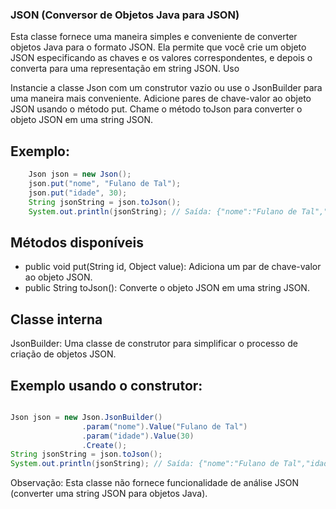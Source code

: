 ### JSON (Conversor de Objetos Java para JSON)

Esta classe fornece uma maneira simples e conveniente de converter objetos Java para o formato JSON. Ela permite que você crie um objeto JSON especificando as chaves e os valores correspondentes, e depois o converta para uma representação em string JSON.
Uso

Instancie a classe Json com um construtor vazio ou use o JsonBuilder para uma maneira mais conveniente.
Adicione pares de chave-valor ao objeto JSON usando o método put.
Chame o método toJson para converter o objeto JSON em uma string JSON.

## Exemplo:

```java
    Json json = new Json();
    json.put("nome", "Fulano de Tal");
    json.put("idade", 30);
    String jsonString = json.toJson();
    System.out.println(jsonString); // Saída: {"nome":"Fulano de Tal","idade":30}
```

## Métodos disponíveis

<ul>
    <li>public void put(String id, Object value): Adiciona um par de chave-valor ao objeto JSON.</li>
    <li>public String toJson(): Converte o objeto JSON em uma string JSON.</li>
</ul>

## Classe interna

JsonBuilder: Uma classe de construtor para simplificar o processo de criação de objetos JSON.

## Exemplo usando o construtor:

```java

Json json = new Json.JsonBuilder()
                .param("nome").Value("Fulano de Tal")
                .param("idade").Value(30)
                .Create();
String jsonString = json.toJson();
System.out.println(jsonString); // Saída: {"nome":"Fulano de Tal","idade":30}
```
Observação: Esta classe não fornece funcionalidade de análise JSON (converter uma string JSON para objetos Java).
